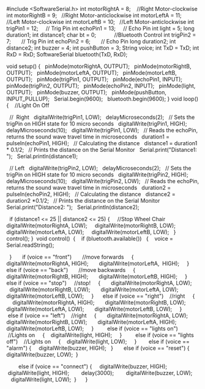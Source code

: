 #include <SoftwareSerial.h>
int motorRightA = 8;    //Right Motor-clockwise
int motorRightB = 9;   //Right Motor-anticlockwise
int motorLeftA = 11;   //Left Motor-clockwise
int motorLeftB = 10;   //Left Motor-anticlockwise
int trigPin1 = 12;     // Trig Pin
int echoPin1 = 13;     // Echo Pin
int light = 5;
long duration1;
int distance1;
char bt = 0;            //Bluetooth Control
int trigPin2 = 7;       // Trig Pin
int echoPin2 = 6;       // Echo Pin
long duration2;
int distance2;
int buzzer = 4;
int pushButton = 3;
String voice;
int TxD = TxD;
int RxD = RxD;
SoftwareSerial bluetooth(TxD, RxD);

void setup()
{
  pinMode(motorRightA, OUTPUT);
  pinMode(motorRightB, OUTPUT);
  pinMode(motorLeftA, OUTPUT);
  pinMode(motorLeftB, OUTPUT);
  pinMode(trigPin1, OUTPUT);
  pinMode(echoPin1, INPUT);
  pinMode(trigPin2, OUTPUT);
  pinMode(echoPin2, INPUT);
  pinMode(light, OUTPUT);
  pinMode(buzzer, OUTPUT);
  pinMode(pushButton, INPUT_PULLUP);
  Serial.begin(9600);
  bluetooth.begin(9600);
}
void loop()
{
   //Light On Off
  

  //  Right
  digitalWrite(trigPin1, LOW);
  delayMicroseconds(2);
  // Sets the trigPin on HIGH state for 10 micro seconds
  digitalWrite(trigPin1, HIGH);
  delayMicroseconds(10);
  digitalWrite(trigPin1, LOW);
  // Reads the echoPin, returns the sound wave travel time in microseconds
  duration1 = pulseIn(echoPin1, HIGH);
  // Calculating the distance
  distance1 = duration1 * 0.1/2;
  // Prints the distance on the Serial Monitor
  Serial.print("Distance1: ");
  Serial.println(distance1);

  // Left 
  digitalWrite(trigPin2, LOW);
  delayMicroseconds(2);
  // Sets the trigPin on HIGH state for 10 micro seconds
  digitalWrite(trigPin2, HIGH);
  delayMicroseconds(10);
  digitalWrite(trigPin2, LOW);
  // Reads the echoPin, returns the sound wave travel time in microseconds
  duration2 = pulseIn(echoPin2, HIGH);
  // Calculating the distance
  distance2 = duration2 *0.1/2;
  // Prints the distance on the Serial Monitor
  Serial.print("Distance2: ");
  Serial.println(distance2);

  if (distance1 <= 25 || distance2 <= 25) {
    //Stop Wheel Chair
    digitalWrite(motorRightA, LOW);
    digitalWrite(motorRightB, LOW);
    digitalWrite(motorLeftA, LOW);
    digitalWrite(motorLeftB, LOW);
  }   
  control();
}
 void control()
 {
   if (bluetooth.available())
  {
   voice = Serial.readString();

  }
  
    if (voice == "front")       //move forwards
    {
      digitalWrite(motorRightA, HIGH);
      digitalWrite(motorLeftA,  HIGH);
    }
    else if (voice == "back")       //move backwards
    {
      digitalWrite(motorRightB, HIGH);
      digitalWrite(motorLeftB, HIGH);
    }
    else if (voice == "stop")     //stop!
    {
      digitalWrite(motorRightA, LOW);
      digitalWrite(motorRightB, LOW);
      digitalWrite(motorLeftA, LOW);
      digitalWrite(motorLeftB, LOW);
    }
     else if (voice == "right")    //right
    {
      digitalWrite(motorRightA, HIGH);
      digitalWrite(motorRightB, LOW);
      digitalWrite(motorLeftA, LOW);
      digitalWrite(motorLeftB, LOW);
    }
         else if (voice == "left")    //right
    {
      digitalWrite(motorRightA, LOW);
      digitalWrite(motorRightB, LOW);
      digitalWrite(motorLeftA, HIGH);
      digitalWrite(motorLeftB, LOW);
    }
        else if (voice == "lights on")    //Lights on
    {
   digitalWrite(light, HIGH);
    }
        else if (voice == "lights off")    //Lights on
    {
   digitalWrite(light, LOW);
    }
       else if (voice == "alarm") {
    digitalWrite(buzzer, HIGH);
  }
      else if (voice == "reset") {
    digitalWrite(buzzer, LOW);
 }   

        else if (voice == "connect") {
    digitalWrite(buzzer, HIGH);
       digitalWrite(light, HIGH);
       delay(3000);
       digitalWrite(buzzer, LOW);
       digitalWrite(light, LOW);
 }    
 }
